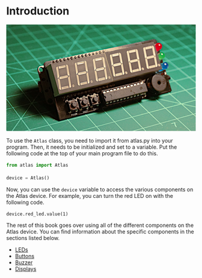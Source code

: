 # Introduction

![atlas_front](../assets/atlas-book/atlas_front.png)

To use the `Atlas` class, you need to import it from atlas.py into your program. Then, it needs to be initialized and set to a variable. Put the following code at the top of your main program file to do this.

```python
from atlas import Atlas

device = Atlas()
```

Now, you can use the `device` variable to access the various components on the Atlas device. For example, you can turn the red LED on with the following code.

```
device.red_led.value(1)
```

The rest of this book goes over using all of the different components on the Atlas device. You can find information about the specific components in the sections listed below.

- [LEDs](./LEDs.md)
- [Buttons](./buttons.md)
- [Buzzer](./buzzer.md)
- [Displays](./displays.md)